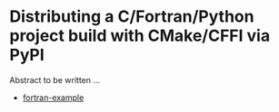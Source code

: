 # Distributing a C/Fortran/Python project build with CMake/CFFI via PyPI

Abstract to be written ...

- [fortran-example](fortran-example/)
